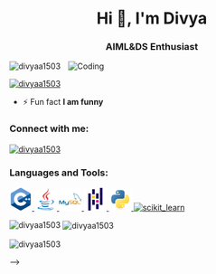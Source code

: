 <h1 align="center">Hi 👋, I'm Divya</h1>
<h3 align="center">AIML&DS Enthusiast</h3>
<img align="right" alt="Coding" width="400" src="https://media.tenor.com/images/b24460d29cfb2126afbba78c2b02a0d3/tenor.gif">


<p align="left"> <img src="https://komarev.com/ghpvc/?username=divyaa1503&label=Profile%20views&color=0e75b6&style=flat" alt="divyaa1503" /> </p>

<p align="left"> <a href="https://twitter.com/divyaa1503" target="blank"><img src="https://img.shields.io/twitter/follow/divyaa1503?logo=twitter&style=for-the-badge" alt="divyaa1503" /></a> </p>

- ⚡ Fun fact **I am funny**

<h3 align="left">Connect with me:</h3>
<p align="left">
<a href="https://twitter.com/divyaa1503" target="blank"><img align="center" src="https://raw.githubusercontent.com/rahuldkjain/github-profile-readme-generator/master/src/images/icons/Social/twitter.svg" alt="divyaa1503" height="30" width="40" /></a>
</p>

<h3 align="left">Languages and Tools:</h3>
<p align="left"> <a href="https://www.w3schools.com/cpp/" target="_blank" rel="noreferrer"> <img src="https://raw.githubusercontent.com/devicons/devicon/master/icons/cplusplus/cplusplus-original.svg" alt="cplusplus" width="40" height="40"/> </a> <a href="https://www.java.com" target="_blank" rel="noreferrer"> <img src="https://raw.githubusercontent.com/devicons/devicon/master/icons/java/java-original.svg" alt="java" width="40" height="40"/> </a> <a href="https://www.mysql.com/" target="_blank" rel="noreferrer"> <img src="https://raw.githubusercontent.com/devicons/devicon/master/icons/mysql/mysql-original-wordmark.svg" alt="mysql" width="40" height="40"/> </a> <a href="https://pandas.pydata.org/" target="_blank" rel="noreferrer"> <img src="https://raw.githubusercontent.com/devicons/devicon/2ae2a900d2f041da66e950e4d48052658d850630/icons/pandas/pandas-original.svg" alt="pandas" width="40" height="40"/> </a> <a href="https://www.python.org" target="_blank" rel="noreferrer"> <img src="https://raw.githubusercontent.com/devicons/devicon/master/icons/python/python-original.svg" alt="python" width="40" height="40"/> </a> <a href="https://scikit-learn.org/" target="_blank" rel="noreferrer"> <img src="https://upload.wikimedia.org/wikipedia/commons/0/05/Scikit_learn_logo_small.svg" alt="scikit_learn" width="40" height="40"/> </a> </p>

<p><img align="left" src="https://github-readme-stats.vercel.app/api/top-langs?username=divyaa1503&show_icons=true&locale=en&layout=compact" alt="divyaa1503" /></p>

<p>&nbsp;<img align="center" src="https://github-readme-stats.vercel.app/api?username=divyaa1503&show_icons=true&locale=en" alt="divyaa1503" /></p>

<p><img align="center" src="https://github-readme-streak-stats.herokuapp.com/?user=divyaa1503&" alt="divyaa1503" /></p>

-->
